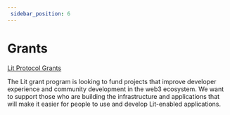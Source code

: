 ```yaml
--- 
 sidebar_position: 6
--- 
```

  
 # Grants

[Lit Protocol Grants](https://github.com/LIT-Protocol/LitGrants)

The Lit grant program is looking to fund projects that improve developer experience and community development in the web3 ecosystem. We want to support those who are building the infrastructure and applications that will make it easier for people to use and develop Lit-enabled applications.

